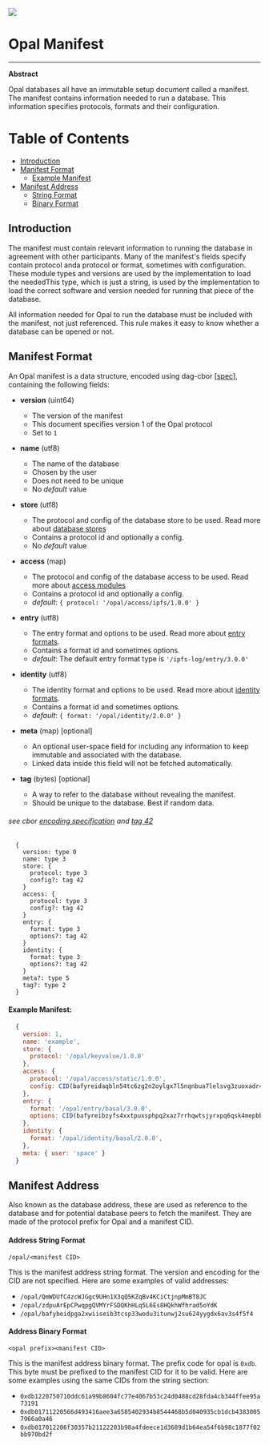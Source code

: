 ![](https://img.shields.io/badge/status-wip-orange.svg?style=flat-square)

# Opal Manifest

-----

**Abstract**

Opal databases all have an immutable setup document called a manifest.
The manifest contains information needed to run a database.
This information specifies protocols, formats and their configuration.

# Table of Contents

- [Introduction](#introduction)
- [Manifest Format](#manifest-format)
  - [Example Manifest](#example-manifest)
- [Manifest Address](#manifest-address)
  - [String Format](#address-string-format)
  - [Binary Format](#address-binary-format)

## Introduction

The manifest must contain relevant information to running the database in agreement with other participants. Many of the manifest's fields specify contain protocol anda protocol or format, sometimes with configuration. These module types and versions are used by the implementation to load the neededThis type, which is just a string, is used by the implementation to load the correct software and version needed for running that piece of the database.

All information needed for Opal to run the database must be included with the manifest, not just referenced. This rule makes it easy to know whether a database can be opened or not.

## Manifest Format

An Opal manifest is a data structure, encoded using dag-cbor [[spec](https://github.com/ipld/ipld/blob/master/specs/codecs/dag-cbor/spec.md)], containing the following fields:

- **version** (uint64)
  - The version of the manifest
  - This document specifies version 1 of the Opal protocol
  - Set to `1`


- **name** (utf8)
  - The name of the database
  - Chosen by the user
  - Does not need to be unique
  - No *default* value


- **store** (utf8)
  - The protocol and config of the database store to be used. Read more about [database stores](./store)
  - Contains a protocol id and optionally a config.
  - No *default* value


- **access** (map)
  - The protocol and config of the database access to be used. Read more about [access modules](./access)
  - Contains a protocol id and optionally a config.
  - *default*: `{ protocol: '/opal/access/ipfs/1.0.0' }`


- **entry** (utf8)
  - The entry format and options to be used. Read more about [entry formats](./entry).
  - Contains a format id and sometimes options.
  - *default*: The default entry format type is `'/ipfs-log/entry/3.0.0'`


- **identity** (utf8)
  - The identity format and options to be used. Read more about [identity formats](./identity).
  - Contains a format id and sometimes options.
  - *default*: `{ format: '/opal/identity/2.0.0' }`


- **meta** (map) [optional]
  - An optional user-space field for including any information to keep immutable and associated with the database.
  - Linked data inside this field will not be fetched automatically.


- **tag** (bytes) [optional]
  - A way to refer to the database without revealing the manifest.
  - Should be unique to the database. Best if random data.



###### see cbor [encoding specification](https://www.rfc-editor.org/rfc/rfc8949.html#name-specification-of-the-cbor-e) and [tag 42](https://github.com/ipld/cid-cbor/)

```
  {
    version: type 0
    name: type 3
    store: {
      protocol: type 3
      config?: tag 42
    }
    access: {
      protocol: type 3
      config?: tag 42
    }
    entry: {
      format: type 3
      options?: tag 42
    }
    identity: {
      format: type 3
      options?: tag 42
    }
    meta?: type 5
    tag?: type 2
  }
```

#### Example Manifest:

```js
  {
    version: 1,
    name: 'example',
    store: {
      protocol: '/opal/keyvalue/1.0.0'
    },
    access: {
      protocol: '/opal/access/static/1.0.0',
      config: CID(bafyreidaqbln54tc6zg2n2oylgx7l5nqnbua7lelsvg3zuoxadr4rqvfiq)
    },
    entry: {
      format: '/opal/entry/basal/3.0.0',
      options: CID(bafyreibzyfs4xxtpuxsphpq2xaz7rrhqwtsjyrxpq6qsk4mepbbdiezkb4)
    },
    identity: {
      format: '/opal/identity/basal/2.0.0',
    },
    meta: { user: 'space' }
  }
```

## Manifest Address

  Also known as the database address, these are used as reference to the database and for potential database peers to fetch the manifest. They are made of the protocol prefix for Opal and a manifest CID.

#### Address String Format

  `/opal/<manifest CID>`

  This is the manifest address string format. The version and encoding for the CID are not specified. Here are some examples of valid addresses:

  - `/opal/QmWDUfC4zcWJGgc9UHn1X3qQ5KZqBv4KCiCtjnpMmBT8JC`
  - `/opal/zdpuArEpCPwqpgQVMYrFSDQKhHLq5L6Es8HQkhWfhrad5oYdK`
  - `/opal/bafybeidpga2xwiiseib3tcsp33wodu3itunwj2su624yygdx6av3s4f5f4`

#### Address Binary Format

  `<opal prefix><manifest CID>`

  This is the manifest address binary format. The prefix code for opal is `0xdb`. This byte must be prefixed to the manifest CID for it to be valid. Here are some examples using the same CIDs from the string section:

  - `0xdb1220750710ddc61a99b8604fc77e4067b53c24d0488cd28fda4cb344ffee95a73191`
  - `0xdb01711220566d493416aee3a6585402934b8544468b5d040935cb1dcb43830057966a0a46`
  - `0xdb017012206f30357b21122203b98a4fdeece1d3689d1b64ea54f6b98c1877f02bb970bd2f`
